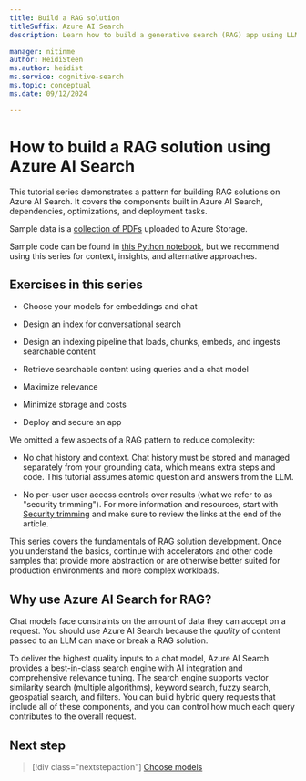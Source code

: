 ```yaml
---
title: Build a RAG solution
titleSuffix: Azure AI Search
description: Learn how to build a generative search (RAG) app using LLMs and your proprietary grounding data in Azure AI Search.

manager: nitinme
author: HeidiSteen
ms.author: heidist
ms.service: cognitive-search
ms.topic: conceptual
ms.date: 09/12/2024

---
```


# How to build a RAG solution using Azure AI Search

This tutorial series demonstrates a pattern for building RAG solutions on Azure AI Search. It covers the components built in Azure AI Search, dependencies, optimizations, and deployment tasks.

Sample data is a [collection of PDFs](https://github.com/Azure-Samples/azure-search-sample-data/tree/main/nasa-e-book/earth_book_2019_text_pages) uploaded to Azure Storage. 

Sample code can be found in [this Python notebook](LINK-TBD), but we recommend using this series for context, insights, and alternative approaches.

## Exercises in this series

- Choose your models for embeddings and chat

- Design an index for conversational search

- Design an indexing pipeline that loads, chunks, embeds, and ingests searchable content

- Retrieve searchable content using queries and a chat model

- Maximize relevance

- Minimize storage and costs

- Deploy and secure an app

We omitted a few aspects of a RAG pattern to reduce complexity:

- No chat history and context. Chat history must be stored and managed separately from your grounding data, which means extra steps and code. This tutorial assumes atomic question and answers from the LLM.

- No per-user user access controls over results (what we refer to as "security trimming"). For more information and resources, start with [Security trimming](search-security-trimming-for-azure-search.md) and make sure to review the links at the end of the article.

This series covers the fundamentals of RAG solution development. Once you understand the basics, continue with accelerators and other code samples that provide more abstraction or are otherwise better suited for production environments and more complex workloads.

## Why use Azure AI Search for RAG?

Chat models face constraints on the amount of data they can accept on a request. You should use Azure AI Search because the *quality* of content passed to an LLM can make or break a RAG solution. 

To deliver the highest quality inputs to a chat model, Azure AI Search provides a best-in-class search engine with AI integration and comprehensive relevance tuning. The search engine supports vector similarity search (multiple algorithms), keyword search, fuzzy search, geospatial search, and filters. You can build hybrid query requests that include all of these components, and you can control how much each query contributes to the overall request.

## Next step

> [!div class="nextstepaction"]
> [Choose models](tutorial-rag-build-solution-models.md)